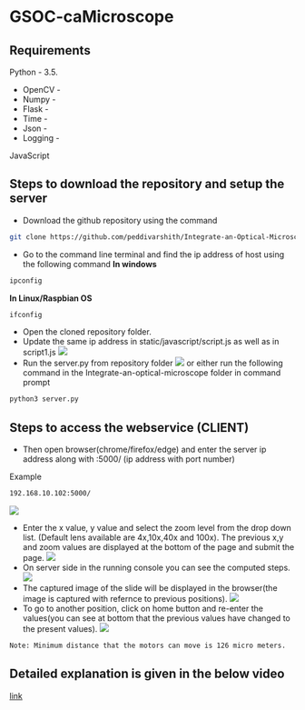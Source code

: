 # GSOC-caMicroscope
## Requirements
Python - 3.5.
- OpenCV - 
- Numpy -
- Flask - 
- Time -
- Json -
- Logging - 

JavaScript
## Steps to download the repository and setup the server
- Download the github repository using the command 
```bash 
git clone https://github.com/peddivarshith/Integrate-an-Optical-Microscope.git
```
- Go to the command line terminal and find the ip address of host using the following command
 **In windows**
```bash
ipconfig
```
 **In Linux/Raspbian OS**
```bash
ifconfig
```
- Open the cloned repository folder.
- Update the same ip address in static/javascript/script.js as well as in script1.js
![](link)
- Run the server.py from repository folder 
![](link)
or either run the following command in the Integrate-an-optical-microscope folder in command prompt
```bash
python3 server.py
```
## Steps to access the webservice (CLIENT)
- Then open browser(chrome/firefox/edge) and enter the server ip address along with :5000/ (ip address with port number)

Example 
```bash
192.168.10.102:5000/
```
![](link)
- Enter the x value, y value and select the zoom level from the drop down list. (Default lens available are 4x,10x,40x and 100x). The previous x,y and zoom values are displayed at the bottom of the page and submit the page.
![](link)
- On server side in the running console you can see the computed steps.
![](link)
- The captured image of the slide will be displayed in the browser(the image is captured with refernce to previous positions).
![](link)
- To go to another position, click on home button and re-enter the values(you can see at bottom that the previous values have changed to the present values).
![](link)
```bash
Note: Minimum distance that the motors can move is 126 micro meters.
```
## Detailed explanation is given in the below video
[link](url)
